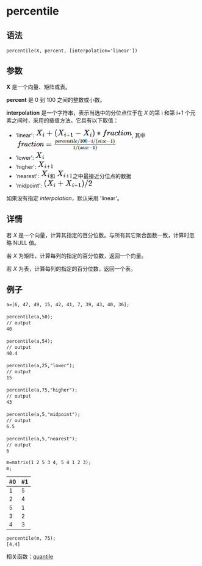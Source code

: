 # percentile

## 语法

`percentile(X, percent, [interpolation='linear'])`

## 参数

**X** 是一个向量、矩阵或表。

**percent** 是 0 到 100 之间的整数或小数。

**interpolation** 是一个字符串，表示当选中的分位点位于在 *X* 的第 i 和第 i+1
个元素之间时，采用的插值方法。它具有以下取值：

* 'linear': ![](../../images/linear.png), 其中 ![](../../images/fraction.png)
* 'lower': ![](../../images/xi.png)
* 'higher': ![higher](../../images/higher.png)
* 'nearest': ![](../../images/xi.png)和 ![](../../images/higher.png)之中最接近分位点的数据
* 'midpoint': ![](../../images/midpoint.png)

如果没有指定 *interpolation*，默认采用 'linear'。

## 详情

若 *X* 是一个向量，计算其指定的百分位数。与所有其它聚合函数一致，计算时忽略 NULL 值。

若 *X* 为矩阵，计算每列的指定的百分位数，返回一个向量。

若 *X* 为表，计算每列的指定的百分位数，返回一个表。

## 例子

```
a=[6, 47, 49, 15, 42, 41, 7, 39, 43, 40, 36];

percentile(a,50);
// output
40

percentile(a,54);
// output
40.4

percentile(a,25,"lower");
// output
15

percentile(a,75,"higher");
// output
43

percentile(a,5,"midpoint");
// output
6.5

percentile(a,5,"nearest");
// output
6
```

```
m=matrix(1 2 5 3 4, 5 4 1 2 3);
m;
```

| #0 | #1 |
| --- | --- |
| 1 | 5 |
| 2 | 4 |
| 5 | 1 |
| 3 | 2 |
| 4 | 3 |

```
percentile(m, 75);
[4,4]
```

相关函数：[quantile](../q/quantile.md)

